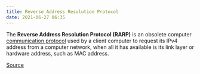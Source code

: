 ```yaml
---
title: Reverse Address Resolution Protocol
date: 2021-06-27 06:35
---
```


The **Reverse Address Resolution Protocol (RARP)** is an obsolete computer
[communication protocol](20210625060856-communication-protocol.md) used
by a client computer to request its IPv4 address from a computer network, when
all it has available is its link layer or hardware address, such as MAC address.

[Source](https://en.wikipedia.org/wiki/Reverse_Address_Resolution_Protocol)

